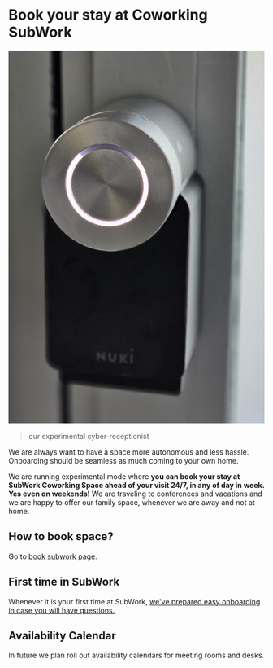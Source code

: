# Book your stay at Coworking SubWork

![img](./pics/subwork_doorlock.png)
> our experimental cyber-receptionist

We are always want to have a space more autonomous and less hassle. 
Onboarding should be seamless as much coming to your own home.

We are running experimental mode where **you can book your stay at SubWork Coworking Space ahead of your visit 24/7, in any of day in week. Yes even on weekends!** We are traveling to conferences and vacations and we are happy to offer our family space, whenever we are away and not at home.

How to book space?
---
Go to [book subwork page](./book-subwork.md).

First time in SubWork
---
Whenever it is your first time at SubWork, [we've prepared easy onboarding in case you will have questions.](./first-time-in-subwork.md)

Availability Calendar
---
In future we plan roll out availability calendars for meeting rooms and desks.

